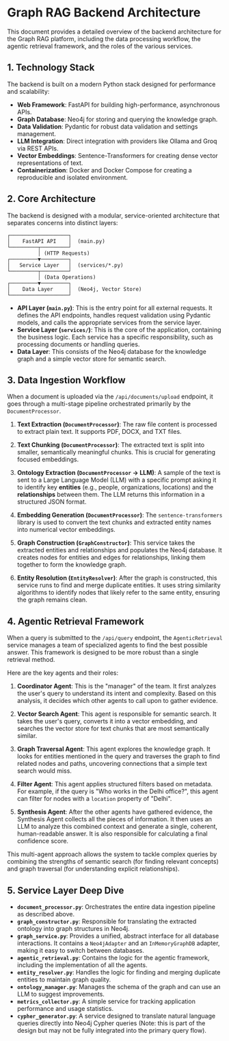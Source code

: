 # Graph RAG Backend Architecture

This document provides a detailed overview of the backend architecture for the Graph RAG platform, including the data processing workflow, the agentic retrieval framework, and the roles of the various services.

## 1. Technology Stack

The backend is built on a modern Python stack designed for performance and scalability:

- **Web Framework**: FastAPI for building high-performance, asynchronous APIs.
- **Graph Database**: Neo4j for storing and querying the knowledge graph.
- **Data Validation**: Pydantic for robust data validation and settings management.
- **LLM Integration**: Direct integration with providers like Ollama and Groq via REST APIs.
- **Vector Embeddings**: Sentence-Transformers for creating dense vector representations of text.
- **Containerization**: Docker and Docker Compose for creating a reproducible and isolated environment.

## 2. Core Architecture

The backend is designed with a modular, service-oriented architecture that separates concerns into distinct layers:

```
┌───────────────────┐
│    FastAPI API    │  (main.py)
└─────────┬─────────┘
          │ (HTTP Requests)
┌─────────▼─────────┐
│   Service Layer   │  (services/*.py)
└─────────┬─────────┘
          │ (Data Operations)
┌─────────▼─────────┐
│    Data Layer     │  (Neo4j, Vector Store)
└───────────────────┘
```

- **API Layer (`main.py`)**: This is the entry point for all external requests. It defines the API endpoints, handles request validation using Pydantic models, and calls the appropriate services from the service layer.
- **Service Layer (`services/`)**: This is the core of the application, containing the business logic. Each service has a specific responsibility, such as processing documents or handling queries.
- **Data Layer**: This consists of the Neo4j database for the knowledge graph and a simple vector store for semantic search.

## 3. Data Ingestion Workflow

When a document is uploaded via the `/api/documents/upload` endpoint, it goes through a multi-stage pipeline orchestrated primarily by the `DocumentProcessor`.

1.  **Text Extraction (`DocumentProcessor`)**: The raw file content is processed to extract plain text. It supports PDF, DOCX, and TXT files.

2.  **Text Chunking (`DocumentProcessor`)**: The extracted text is split into smaller, semantically meaningful chunks. This is crucial for generating focused embeddings.

3.  **Ontology Extraction (`DocumentProcessor` -> LLM)**: A sample of the text is sent to a Large Language Model (LLM) with a specific prompt asking it to identify key **entities** (e.g., people, organizations, locations) and the **relationships** between them. The LLM returns this information in a structured JSON format.

4.  **Embedding Generation (`DocumentProcessor`)**: The `sentence-transformers` library is used to convert the text chunks and extracted entity names into numerical vector embeddings.

5.  **Graph Construction (`GraphConstructor`)**: This service takes the extracted entities and relationships and populates the Neo4j database. It creates nodes for entities and edges for relationships, linking them together to form the knowledge graph.

6.  **Entity Resolution (`EntityResolver`)**: After the graph is constructed, this service runs to find and merge duplicate entities. It uses string similarity algorithms to identify nodes that likely refer to the same entity, ensuring the graph remains clean.

## 4. Agentic Retrieval Framework

When a query is submitted to the `/api/query` endpoint, the `AgenticRetrieval` service manages a team of specialized agents to find the best possible answer. This framework is designed to be more robust than a single retrieval method.

Here are the key agents and their roles:

1.  **Coordinator Agent**: This is the "manager" of the team. It first analyzes the user's query to understand its intent and complexity. Based on this analysis, it decides which other agents to call upon to gather evidence.

2.  **Vector Search Agent**: This agent is responsible for semantic search. It takes the user's query, converts it into a vector embedding, and searches the vector store for text chunks that are most semantically similar.

3.  **Graph Traversal Agent**: This agent explores the knowledge graph. It looks for entities mentioned in the query and traverses the graph to find related nodes and paths, uncovering connections that a simple text search would miss.

4.  **Filter Agent**: This agent applies structured filters based on metadata. For example, if the query is "Who works in the Delhi office?", this agent can filter for nodes with a `location` property of "Delhi".

5.  **Synthesis Agent**: After the other agents have gathered evidence, the Synthesis Agent collects all the pieces of information. It then uses an LLM to analyze this combined context and generate a single, coherent, human-readable answer. It is also responsible for calculating a final confidence score.

This multi-agent approach allows the system to tackle complex queries by combining the strengths of semantic search (for finding relevant concepts) and graph traversal (for understanding explicit relationships).

## 5. Service Layer Deep Dive

- **`document_processor.py`**: Orchestrates the entire data ingestion pipeline as described above.
- **`graph_constructor.py`**: Responsible for translating the extracted ontology into graph structures in Neo4j.
- **`graph_service.py`**: Provides a unified, abstract interface for all database interactions. It contains a `Neo4jAdapter` and an `InMemoryGraphDB` adapter, making it easy to switch between databases.
- **`agentic_retrieval.py`**: Contains the logic for the agentic framework, including the implementation of all the agents.
- **`entity_resolver.py`**: Handles the logic for finding and merging duplicate entities to maintain graph quality.
- **`ontology_manager.py`**: Manages the schema of the graph and can use an LLM to suggest improvements.
- **`metrics_collector.py`**: A simple service for tracking application performance and usage statistics.
- **`cypher_generator.py`**: A service designed to translate natural language queries directly into Neo4j Cypher queries (Note: this is part of the design but may not be fully integrated into the primary query flow).
